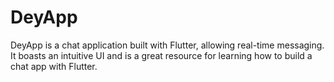 # DeyApp
DeyApp is a chat application built with Flutter, allowing real-time messaging. It boasts an intuitive UI and is a great resource for learning how to build a chat app with Flutter.
